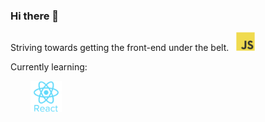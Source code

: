 ### Hi there 👋  

Striving towards getting the front-end under the belt.&nbsp;&nbsp;&nbsp;<img src="https://raw.githubusercontent.com/devicons/devicon/master/icons/javascript/javascript-original.svg" alt="javascript" width="30" height="30"/>     

Currently learning:

&nbsp;&nbsp;&nbsp;&nbsp;&nbsp;&nbsp;&nbsp;&nbsp;<img src="https://raw.githubusercontent.com/devicons/devicon/master/icons/react/react-original-wordmark.svg" alt="react" width="50" height="50"/>
